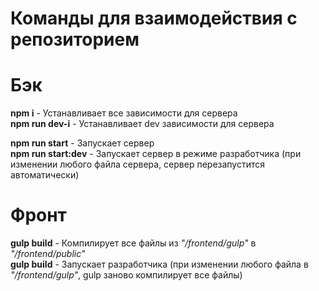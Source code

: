 # Команды для взаимодействия с репозиторием

# Бэк

**npm i** - Устанавливает все зависимости для сервера \
**npm run dev-i** - Устанавливает dev зависимости для сервера

**npm run start** - Запускает сервер \
**npm run start:dev** - Запускает сервер в режиме разработчика (при изменении любого файла сервера, сервер перезапустится автоматически)

# Фронт

**gulp build** - Компилирует все файлы из _"/frontend/gulp"_ в _"/frontend/public"_ \
**gulp build** - Запускает разработчика (при изменении любого файла в _"/frontend/gulp"_, gulp заново компилирует все файлы)
